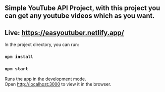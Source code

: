 ## Simple YouTube API Project, with this project you can get any youtube videos which as you want. 

## Live: https://easyoutuber.netlify.app/

In the project directory, you can run:

### `npm install`

### `npm start`

Runs the app in the development mode.<br />
Open [http://localhost:3000](http://localhost:3000) to view it in the browser.
